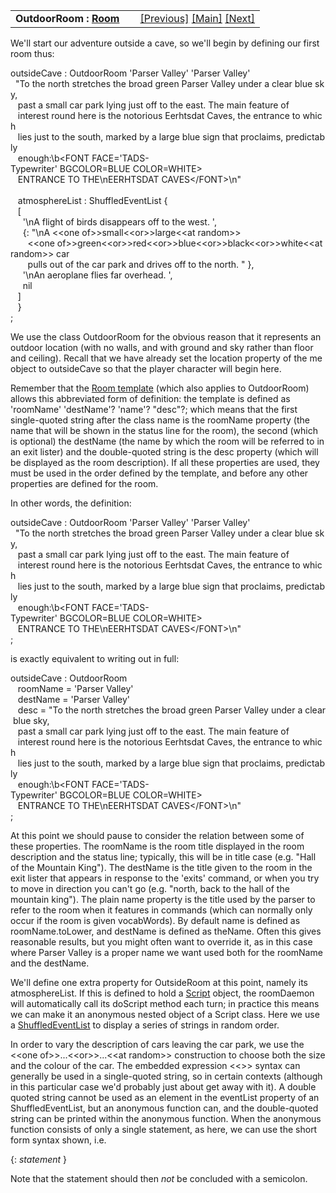 ---
---
<table width="100%" data-border="0" data-cellspacing="0"
data-cellpadding="3" data-bgcolor="#C0C0C0">
<colgroup>
<col style="width: 50%" />
<col style="width: 50%" />
</colgroup>
<tbody>
<tr>
<td style="text-align: left;"><strong>OutdoorRoom : <a
href="room.html">Room</a><br />
</strong></td>
<td style="text-align: right;"><a href="introduction.html">[Previous]</a>
<a href="generalintroduction.html">[Main]</a> <a
href="fakeconnector.html">[Next]</a></td>
</tr>
</tbody>
</table>

  
We'll start our adventure outside a cave, so we'll begin by defining our
first room thus:  
  
outsideCave : OutdoorRoom 'Parser Valley' 'Parser Valley'  
  "To the north stretches the broad green Parser Valley under a clear blue sky,   
   past a small car park lying just off to the east. The main feature of  
   interest round here is the notorious Eerhtsdat Caves, the entrance to which  
   lies just to the south, marked by a large blue sign that proclaims, predictably  
   enough:\b\<FONT FACE='TADS-Typewriter' BGCOLOR=BLUE COLOR=WHITE\>  
   ENTRANCE TO THE\nEERHTSDAT CAVES\</FONT\>\n"  
     
   atmosphereList : ShuffledEventList {  
   \[  
     '\nA flight of birds disappears off to the west. ',  
     {: "\nA \<\<one of\>\>small\<\<or\>\>large\<\<at random\>\>  
       \<\<one
of\>\>green\<\<or\>\>red\<\<or\>\>blue\<\<or\>\>black\<\<or\>\>white\<\<at
random\>\> car  
       pulls out of the car park and drives off to the north. " },  
     '\nAn aeroplane flies far overhead. ',  
     nil  
   \]   
   }    
;  
  
We use the class OutdoorRoom for the obvious reason that it represents
an outdoor location (with no walls, and with ground and sky rather than
floor and ceiling). Recall that we have already set the location
property of the me object to outsideCave so that the player character
will begin here.  
  
Remember that the [Room template](roomtemplate.html) (which also applies
to OutdoorRoom) allows this abbreviated form of definition: the template
is defined as 'roomName' 'destName'? 'name'? "desc"?; which means that
the first single-quoted string after the class name is the roomName
property (the name that will be shown in the status line for the room),
the second (which is optional) the destName (the name by which the room
will be referred to in an exit lister) and the double-quoted string is
the desc property (which will be displayed as the room description). If
all these properties are used, they must be used in the order defined by
the template, and before any other properties are defined for the
room.  
  
In other words, the definition:  
  
outsideCave : OutdoorRoom 'Parser Valley' 'Parser Valley'  
  "To the north stretches the broad green Parser Valley under a clear blue sky,   
   past a small car park lying just off to the east. The main feature of  
   interest round here is the notorious Eerhtsdat Caves, the entrance to which  
   lies just to the south, marked by a large blue sign that proclaims, predictably  
   enough:\b\<FONT FACE='TADS-Typewriter' BGCOLOR=BLUE COLOR=WHITE\>  
   ENTRANCE TO THE\nEERHTSDAT CAVES\</FONT\>\n"  
;  
  
is exactly equivalent to writing out in full:  
  
outsideCave : OutdoorRoom   
   roomName = 'Parser Valley'   
   destName = 'Parser Valley'  
   desc = "To the north stretches the broad green Parser Valley under a clear blue sky,   
   past a small car park lying just off to the east. The main feature of  
   interest round here is the notorious Eerhtsdat Caves, the entrance to which  
   lies just to the south, marked by a large blue sign that proclaims, predictably  
   enough:\b\<FONT FACE='TADS-Typewriter' BGCOLOR=BLUE COLOR=WHITE\>  
   ENTRANCE TO THE\nEERHTSDAT CAVES\</FONT\>\n"  
;  
  
At this point we should pause to consider the relation between some of
these properties. The roomName is the room title displayed in the room
description and the status line; typically, this will be in title case
(e.g. "Hall of the Mountain King"). The destName is the title given to
the room in the exit lister that appears in response to the 'exits'
command, or when you try to move in direction you can't go (e.g. "north,
back to the hall of the mountain king"). The plain name property is the
title used by the parser to refer to the room when it features in
commands (which can normally only occur if the room is given
vocabWords). By default name is defined as roomName.toLower, and
destName is defined as theName. Often this gives reasonable results, but
you might often want to override it, as in this case where Parser Valley
is a proper name we want used both for the roomName and the destName.  
  
We'll define one extra property for OutsideRoom at this point, namely
its atmosphereList. If this is defined to hold a [Script](script.html)
object, the roomDaemon will automatically call its doScript method each
turn; in practice this means we can make it an anonymous nested object
of a Script class. Here we use a
[ShuffledEventList](shuffledeventlist.html) to display a series of
strings in random order.  
  
In order to vary the description of cars leaving the car park, we use
the \<\<one of\>\>...\<\<or\>\>...\<\<at random\>\> construction to
choose both the size and the colour of the car. The embedded expression
\<\<\>\> syntax can generally be used in a single-quoted string, so in
certain contexts (although in this particular case we'd probably just
about get away with it). A double quoted string cannot be used as an
element in the eventList property of an ShuffledEventList, but an
anonymous function can, and the double-quoted string can be printed
within the anonymous function. When the anonymous function consists of
only a single statement, as here, we can use the short form syntax
shown, i.e.  
  
{: *statement* }  
  
Note that the statement should then *not* be concluded with a
semicolon.  
  
  
  
  
